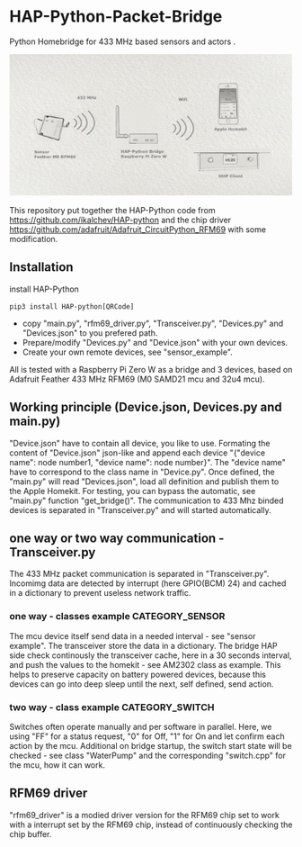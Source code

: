 # HAP-Python-Packet-Bridge

Python Homebridge for 433 MHz based sensors and actors .

![Image of hardware](Image1.png)

This repository put together the HAP-Python code from <https://github.com/ikalchev/HAP-python> and the chip driver  <https://github.com/adafruit/Adafruit_CircuitPython_RFM69> with some modification.

## Installation

install HAP-Python

```
pip3 install HAP-python[QRCode]
```

* copy "main.py", "rfm69_driver.py", "Transceiver.py", "Devices.py" and "Devices.json" to you prefered path.
* Prepare/modify "Devices.py" and "Device.json" with your own devices.
* Create your own remote devices, see "sensor_example".

All is tested with a Raspberry Pi Zero W as a bridge and 3 devices, based on Adafruit Feather 433 MHz RFM69 (M0 SAMD21 mcu and 32u4 mcu).

## Working principle (Device.json, Devices.py and main.py)

"Device.json" have to contain all device, you like to use. Formating the content of "Device.json" json-like and append each device "{"device name": node number1, "device name": node number}". The "device name" have to correspond to the class name in "Device.py". Once defined, the "main.py" will read "Devices.json", load all definition and publish them to the Apple Homekit. For testing, you can bypass the automatic, see "main.py" function "get_bridge()". The communication to 433 Mhz binded devices is separated in "Transceiver.py" and will started automatically.

## one way or two way communication - Transceiver.py

The 433 MHz packet communication is separated in "Transceiver.py". Incomimg data are detected by interrupt (here GPIO(BCM) 24) and cached in a dictionary to prevent useless network traffic.

### one way - classes example CATEGORY_SENSOR

The mcu device itself send data in a needed interval - see "sensor example". The transceiver store the data in a dictionary.
The bridge HAP side check continously the transceiver cache, here in a 30 seconds interval, and push the values to the homekit - see AM2302 class as example. This helps to preserve capacity on battery powered devices, because this devices can go into deep sleep until the next, self defined, send action.

### two way - class example CATEGORY_SWITCH

Switches often operate manually and per software in parallel. Here, we using "FF" for a status request, "0" for Off, "1" for On and let confirm each action by the mcu. Additional on bridge startup, the switch start state will be checked - see class "WaterPump" and the corresponding "switch.cpp" for the mcu, how it can work.

## RFM69 driver

"rfm69_driver" is a modied driver version for the RFM69 chip set to work with a interrupt set by the RFM69 chip, instead of continuously checking the chip buffer. 